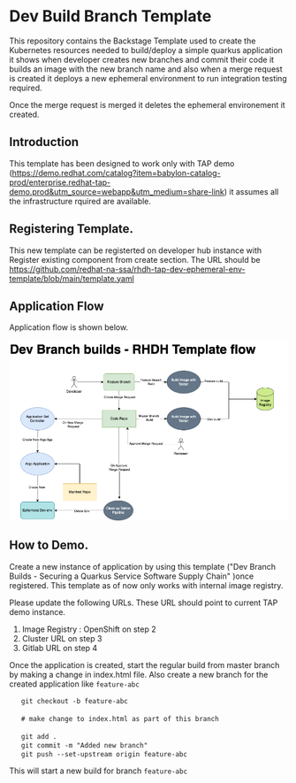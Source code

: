 # Dev Build Branch Template

This repository contains the Backstage Template used to create the Kubernetes resources needed to build/deploy a simple quarkus application it shows when developer creates new branches and commit their code it builds an image with the new branch name and also when a merge request is created it deploys a new ephemeral environment to run integration testing required.

Once the merge request is merged it deletes the ephemeral environement it created.

## Introduction

This template has been designed to work only with TAP demo (https://demo.redhat.com/catalog?item=babylon-catalog-prod/enterprise.redhat-tap-demo.prod&utm_source=webapp&utm_medium=share-link) it assumes all the infrastructure rquired are available.

## Registering Template.

This new template can be registerted on developer hub instance with Register existing component from create section. The URL should be https://github.com/redhat-na-ssa/rhdh-tap-dev-ephemeral-env-template/blob/main/template.yaml

## Application Flow

Application flow is shown below.

![Application Flow](assets/DevbuildBranches.png)

## How to Demo.

Create a new instance of application by using this template ("Dev Branch Builds - Securing a Quarkus Service Software Supply Chain" )once registered. This template as of now only works with internal image registry.

Please update the following URLs. These URL should point to current TAP demo instance.

1) Image Registry : OpenShift on step 2
2) Cluster URL on step 3
3) Gitlab URL on step 4

Once the application is created, start the regular build from master branch by making a change in index.html file. Also create a new branch for the created application like `feature-abc`

``` 
   git checkout -b feature-abc

   # make change to index.html as part of this branch

   git add .
   git commit -m "Added new branch"
   git push --set-upstream origin feature-abc 
```

This will start a new build for branch `feature-abc`
